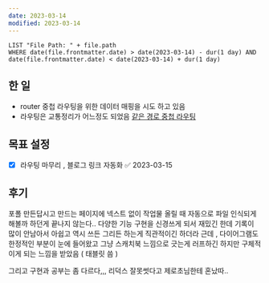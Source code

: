 ```yaml
---
date: 2023-03-14
modified: 2023-03-14
---
```


```dataview
LIST "File Path: " + file.path
WHERE date(file.frontmatter.date) > date(2023-03-14) - dur(1 day) AND date(file.frontmatter.date) < date(2023-03-14) + dur(1 day)
```

## 한 일

- router 중첩 라우팅을 위한 데이터 매핑을 시도 하고 있음
- 라우팅은 교통정리가 어느정도 되었음 [같은 경로 중첩 라우팅](../posts/같은%20경로%20중첩%20라우팅.md)

## 목표 설정

- [x] 라우팅 마무리 , 블로그 링크 자동화 ✅ 2023-03-15

## 후기

포폴 만든답시고 만드는 페이지에 넥스트 없이 작업물 올릴 때 자동으로 파일 인식되게 해볼까 하던게 끝나지 않는다..
다양한 기능 구현을 신경쓰게 되서 재밌긴 한데
기록이 많이 안남아서 아쉽고
역시 쓰든 그리든 하는게 직관적이긴 하더라 근데 , 다이어그램도 한정적인 부분이 눈에 들어왔고
그냥 스캐치북 느낌으로 긋는게 러프하긴 하지만 구체적이게 되는 느낌을 받았음 ( 태블릿 씀 )

그리고 구현과 공부는 좀 다르다,,,
리덕스 잘못썻다고 제로초님한테 혼났따..
